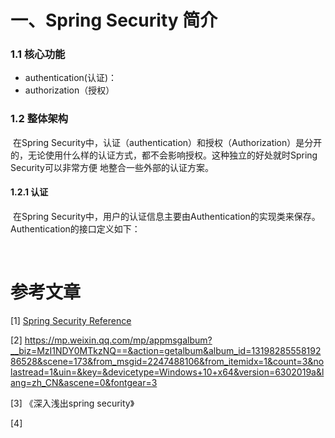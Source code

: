 # 一、Spring Security 简介

### 1.1 核心功能

- authentication(认证)：
- authorization（授权）

### 1.2 整体架构

​	在Spring Security中，认证（authentication）和授权（Authorization）是分开的，无论使用什么样的认证方式，都不会影响授权。这种独立的好处就时Spring Security可以非常方便 地整合一些外部的认证方案。

#### 1.2.1 认证

​	在Spring Security中，用户的认证信息主要由Authentication的实现类来保存。Authentication的接口定义如下：

​	



































# 参考文章

[1] [Spring Security Reference](https://docs.spring.io/spring-security/site/docs/5.4.6/reference/html5/#authentication)

[2] https://mp.weixin.qq.com/mp/appmsgalbum?__biz=MzI1NDY0MTkzNQ==&action=getalbum&album_id=1319828555819286528&scene=173&from_msgid=2247488106&from_itemidx=1&count=3&nolastread=1&uin=&key=&devicetype=Windows+10+x64&version=6302019a&lang=zh_CN&ascene=0&fontgear=3

[3] 《深入浅出spring security》

[4] 
